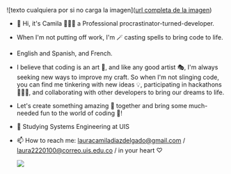 ![texto cualquiera por si no carga la imagen]([url completa de la imagen](https://github.com/laucamidiaz3008/laucamidiaz3008/blob/main/1.png))

- 👋 Hi, it's Camila 👩🏻‍💻 a Professional procrastinator-turned-developer. 
- When I'm not putting off work, I'm 🪄 casting spells to bring code to life. 
- English and Spanish, and French. 
- I believe that coding is an art 🎨, and like any good artist 🎭, I'm always seeking new ways to improve my craft. So when I'm not slinging code, you can find me tinkering with new ideas 💡, participating in hackathons 👩🏻‍💻, and collaborating with other developers to bring our dreams to life.
- Let's create something amazing 🌟 together and bring some much-needed fun to the world of coding 🎉!

- 👀 Studying Systems Engineering at UIS
- 📫 How to reach me: lauracamiladiazdelgado@gmail.com / laura2220100@correo.uis.edu.co / in your heart ♡

     ![](https://komarev.com/ghpvc/?username=laucamidiaz3008&style=plastic&label=My-Fans&color=ff69b4)

<!---
laucamidiaz3008/laucamidiaz3008 is a ✨ special ✨ repository because its `README.md` (this file) appears on your GitHub profile.
You can click the Preview link to take a look at your changes.
--->
